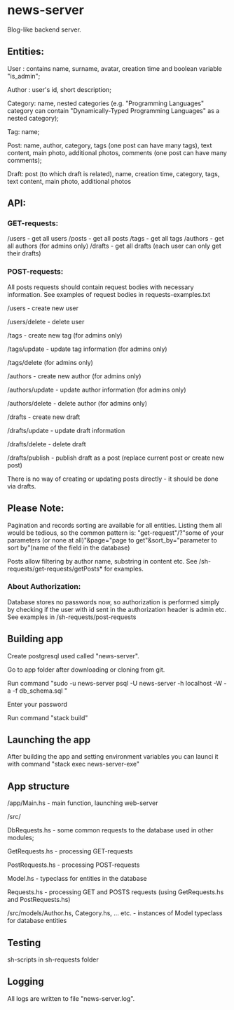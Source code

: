 # news-server

Blog-like backend server.

## Entities:

User : contains name, surname, avatar, creation time and boolean variable "is_admin";

Author : user's id, short description;

Category: name, nested categories (e.g. "Programming Languages" category can contain "Dynamically-Typed Programming Languages" as a nested category);

Tag: name;

Post: name, author, category, tags (one post can have many tags), text content, main photo, additional photos, comments (one post can have many comments);

Draft: post (to which draft is related), name,  creation time, category, tags, text content, main photo, additional photos

## API:

### GET-requests:

/users - get all users
/posts - get all posts
/tags - get all tags
/authors - get all authors (for admins only)
/drafts - get all drafts (each user can only get their drafts)

### POST-requests:

All posts requests should contain request bodies with necessary information. See examples of request bodies in requests-examples.txt

/users - create new user

/users/delete - delete user


/tags - create new tag (for admins only)

/tags/update - update tag information (for admins only)

/tags/delete (for admins only)


/authors - create new author (for admins only)

/authors/update - update author information (for admins only)

/authors/delete - delete author (for admins only)


/drafts - create new draft

/drafts/update - update draft information

/drafts/delete - delete draft

/drafts/publish - publish draft as a post (replace current post or create new post)


There is no way of creating or updating posts directly - it should be done via drafts.

## Please Note:

Pagination and records sorting are available for all entities. Listing them all would be tedious, so the common pattern is: "get-request"/?"some of your parameters (or none at all)"&page="page to get"&sort_by="parameter to sort by"(name of the field in the database)

Posts allow filtering by author name, substring in content etc. See /sh-requests/get-requests/getPosts* for examples.

### About Authorization:

Database stores no passwords now, so authorization is performed simply by checking if the user with id sent in the authorization header is admin etc. See examples in /sh-requests/post-requests

## Building app

Create postgresql used called "news-server".

Go to app folder after downloading or cloning from git.

Run command "sudo -u news-server psql -U news-server -h localhost -W -a -f db_schema.sql "

Enter your password

Run command "stack build"

## Launching the app

After building the app and setting environment variables you can launci it with command "stack exec news-server-exe"

## App structure

/app/Main.hs - main function, launching web-server

/src/

  DbRequests.hs - some common requests to the database used in other modules;

  GetRequests.hs - processing GET-requests

  PostRequests.hs - processing POST-requests

  Model.hs - typeclass for entities in the database

  Requests.hs - processing GET and POSTS requests (using GetRequests.hs and PostRequests.hs) 

/src/models/Author.hs, Category.hs, ... etc. - instances of Model typeclass for database entities

## Testing

sh-scripts in sh-requests folder


## Logging

All logs are written to file "news-server.log".
